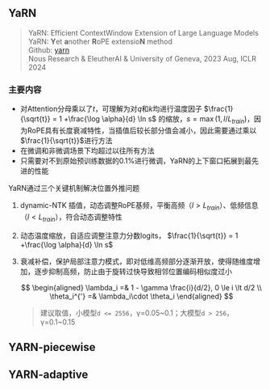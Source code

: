 ## YaRN
> YaRN: Efficient ContextWindow Extension of Large Language Models  
> YaRN: **Y**et **a**nother **R**oPE extensio**N** method  
> Github: [yarn](https://github.com/jquesnelle/yarn)  
> Nous Research & EleutherAI & University of Geneva, 2023 Aug, ICLR 2024

### 主要内容

- 对Attention分母乘以了$t$，可理解为对$q$和$k$均进行温度因子 $\frac{1}{\sqrt{t}} = 1 +\frac{\log \alpha}{d} \ln s$ 的缩放，$s = \max(1, l/L_{train})$，因为RoPE具有长度衰减特性，当插值后较长部分值会减小，因此需要通过乘以 $\frac{1}{\sqrt{t}}$进行方法
- 在微调和非微调场景下均超过以往所有方法
- 只需要对不到原始预训练数据的0.1%进行微调，YaRN的上下窗口拓展到最先进的性能

YaRN通过三个关键机制解决位置外推问题

1. dynamic-NTK 插值，动态调整RoPE基频，平衡高频（$l \gt L_{train}$）、低频信息（$l \lt L_{train}$），符合动态调整特性  
2. 动态温度缩放，自适应调整注意力分数logits， $\frac{1}{\sqrt{t}} = 1 +\frac{\log \alpha}{d} \ln s$
3. 衰减补偿，保护局部注意力模式，即对低维高频部分逐渐开放，使得随维度增加，逐步抑制高频，防止由于旋转过快导致相邻位置编码相似度过小

    $$
    \begin{aligned}
        \lambda_i =& 1 - \gamma \frac{i}{d/2}, 0 \le i \lt d/2 \\
        \theta_i^{'} =& \lambda_i\cdot \theta_i
    \end{aligned}
    $$

    > 建议取值，小模型`d <= 2556`，γ=0.05~0.1；大模型`d > 256`，γ=0.1~0.15

## YARN-piecewise

## YARN-adaptive
